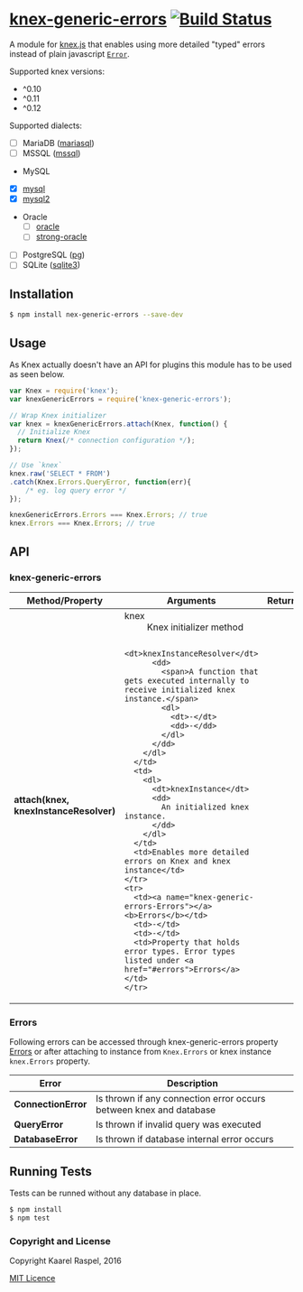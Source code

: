 # [knex-generic-errors](https://github.com/vellotis/knex-generic-errors)  [![Build Status](https://travis-ci.org/vellotis/knex-generic-errors.svg?branch=master)](https://travis-ci.org/vellotis/knex-generic-errors)

A module for [knex.js](http://knexjs.org) that enables using more detailed "typed" errors instead of plain javascript [`Error`](https://developer.mozilla.org/en-US/docs/Web/JavaScript/Reference/Global_Objects/Error).

Supported knex versions:
- ^0.10
- ^0.11
- ^0.12

Supported dialects:
- [ ] MariaDB ([mariasql](https://www.npmjs.com/package/mariasql))
- [ ] MSSQL ([mssql](https://www.npmjs.com/package/mssql))
- MySQL
 - [x] [mysql](https://www.npmjs.com/package/mysql)
 - [x] [mysql2](https://www.npmjs.com/package/mysql2)
- Oracle
  - [ ] [oracle](https://www.npmjs.com/package/oracle)
  - [ ] [strong-oracle](https://www.npmjs.com/package/strong-oracle)
- [ ] PostgreSQL ([pg](https://www.npmjs.com/package/pg))
- [ ] SQLite ([sqlite3](https://www.npmjs.com/package/sqlite3))

## Installation

```sh
$ npm install nex-generic-errors --save-dev
```

## Usage

As Knex actually doesn't have an API for plugins this module has to be used as seen below.

```js
var Knex = require('knex');
var knexGenericErrors = require('knex-generic-errors');

// Wrap Knex initializer
var knex = knexGenericErrors.attach(Knex, function() {
  // Initialize Knex
  return Knex(/* connection configuration */);
});

// Use `knex`
knex.raw('SELECT * FROM')
.catch(Knex.Errors.QueryError, function(err){
	/* eg. log query error */
});

knexGenericErrors.Errors === Knex.Errors; // true
knex.Errors === Knex.Errors; // true
```

## API

### knex-generic-errors

<table>
  <thead>
    <tr>
      <th>Method/Property</th>
      <th>Arguments</th>
      <th>Returns</th>
      <th>Description</th>
    </tr>
  </thead>
  <tbody>
    <tr>
      <td><a name="attach(knex, knexInstanceResolver)"></a><b>attach(knex, knexInstanceResolver)</b></td>
      <td>
      	<dl>
          <dt>knex</dt>
          <dd>Knex initializer method</dd>

          <dt>knexInstanceResolver</dt>
          <dd>
            <span>A function that gets executed internally to receive initialized knex instance.</span>
            <dl>
              <dt>-</dt>
              <dd>-</dd>
            </dl>
          </dd>
        </dl>
      </td>
      <td>
      	<dl>
          <dt>knexInstance</dt>
          <dd>
            An initialized knex instance.
          </dd>
        </dl>
      </td>
      <td>Enables more detailed errors on Knex and knex instance</td>
    </tr>
    <tr>
      <td><a name="knex-generic-errors-Errors"></a><b>Errors</b></td>
      <td>-</td>
      <td>-</td>
      <td>Property that holds error types. Error types listed under <a href="#errors">Errors</a></td>
    </tr>
  </tbody>
</table>

### Errors

Following errors can be accessed through knex-generic-errors property <a href="#knex-generic-errors-Errors">Errors</a>
or after attaching to instance from `Knex.Errors` or knex instance `knex.Errors` property.

<table>
  <thead>
    <tr>
      <th>Error</th>
      <th>Description</th>
    </tr>
  </thead>
  <tbody>
    <tr>
      <td><a name="ConnectionError"></a><b>ConnectionError</b></td>
      <td>Is thrown if any connection error occurs between knex and database</td>
    </tr>
    <tr>
      <td><a name="QueryError"></a><b>QueryError</b></td>
      <td>Is thrown if invalid query was executed</td>
    </tr>
    <tr>
      <td><a name="DatabaseError"></a><b>DatabaseError</b></td>
      <td>Is thrown if database internal error occurs</td>
    </tr>
  </tbody>
</table>

## Running Tests
Tests can be runned without any database in place.

```sh
$ npm install
$ npm test
```

### Copyright and License

Copyright Kaarel Raspel, 2016

[MIT Licence](LICENSE)
